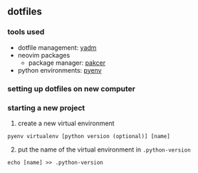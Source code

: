 ## dotfiles

### tools used

* dotfile management: [yadm](https://yadm.io/)
* neovim packages
    * package manager: [pakcer](https://github.com/wbthomason/packer.nvim)
* python environments: [pyenv](https://github.com/pyenv/pyenv)

### setting up dotfiles on new computer

### starting a new project

1. create a new virtual environment

`pyenv virtualenv [python version (optional)] [name]`

2. put the name of the virtual environment in `.python-version`

`echo [name] >> .python-version`

